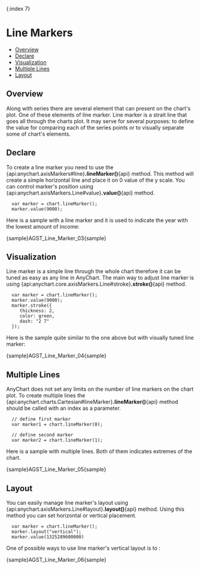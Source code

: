 {:index 7}
# Line Markers

* [Overview](#overview)
* [Declare](#declare)
* [Visualization](#visualization)
* [Multiple Lines](#multiple_lines)
* [Layout](#layout)

## Overview

Along with series there are several element that can present on the chart's plot. One of these elements of line marker. Line marker is a strait line that goes all through the charts plot. It may serve for several purposes: to define the value for comparing each of the series points or to visually separate some of chart's elements.

## Declare

To create a line marker you need to use the {api:anychart.axisMarkers#line}**.lineMarker()**{api} method. This method will create a simple horizontal line and place it on 0 value of the y scale. You can control marker's position using {api:anychart.axisMarkers.Line#value}**.value()**{api} method.

```
  var marker = chart.lineMarker();
  marker.value(9000);
```

Here is a sample with a line marker and it is used to indicate the year with the lowest amount of income:

{sample}AGST\_Line\_Marker\_03{sample}


## Visualization

Line marker is a simple line through the whole chart therefore it can be tuned as easy as any line in AnyChart. The main way to adjust line marker is using {api:anychart.core.axisMarkers.Line#stroke}**.stroke()**{api} method.

```
  var marker = chart.lineMarker();
  marker.value(9000);
  marker.stroke({
     thickness: 2,
     color: green,
     dash: "2 7"
  });
```

Here is the sample quite similar to the one above but with visually tuned line marker:

{sample}AGST\_Line\_Marker\_04{sample}

## Multiple Lines

AnyChart does not set any limits on the number of line markers on the chart plot. To create multiple lines the 
{api:anychart.charts.Cartesian#lineMarker}**.lineMarker()**{api} method should be called with an index as a parameter.

```
  // define first marker
  var marker1 = chart.lineMarker(0);
  
  // define second marker
  var marker2 = chart.lineMarker(1);
```

Here is a sample with multiple lines. Both of them indicates extremes of the chart. 

{sample}AGST\_Line\_Marker\_05{sample}

## Layout

You can easily manage line marker's layout using {api:anychart.axisMarkers.Line#layout}**.layout()**{api} method. Using this method you can set horizontal or vertical placement.

```
  var marker = chart.lineMarker();
  marker.layout("vertical");
  marker.value(1325289600000)
```

One of possible ways to use line marker's vertical layout is to :

{sample}AGST\_Line\_Marker\_06{sample}
